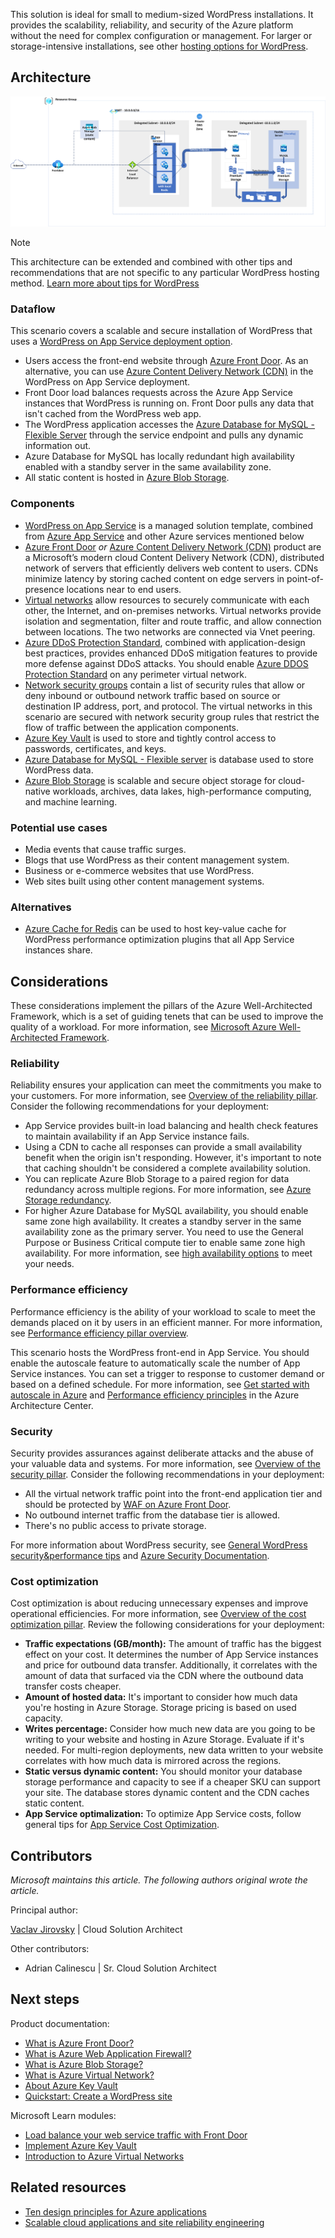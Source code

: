 <!-- cSpell:ignore wordpress -->

This solution is ideal for small to medium-sized WordPress installations. It provides the scalability, reliability, and security of the Azure platform without the need for complex configuration or management. For larger or storage-intensive installations, see other [hosting options for WordPress](./wordpress-overview-content.md#wordpress-hosting-options-on-azure).

## Architecture

[![Architecture overview of the WordPress deployment in App Service](media/wordpress-appservice.png)](media/wordpress-appservice.png#lightbox)

> [!NOTE]
> This architecture can be extended and combined with other tips and recommendations that are not specific to any particular WordPress hosting method. [Learn more about tips for WordPress](/azure/architecture/example-scenario/infrastructure/wordpress)

### Dataflow

This scenario covers a scalable and secure installation of WordPress that uses a [WordPress on App Service deployment option](/azure/app-service/quickstart-wordpress).

- Users access the front-end website through [Azure Front Door](https://azure.microsoft.com/products/frontdoor). As an alternative, you can use [Azure Content Delivery Network (CDN)](https://azure.microsoft.com/products/cdn) in the WordPress on App Service deployment.
- Front Door load balances requests across the Azure App Service instances that WordPress is running on. Front Door pulls any data that isn't cached from the WordPress web app.
- The WordPress application accesses the [Azure Database for MySQL - Flexible Server](/azure/mysql/flexible-server/overview) through the service endpoint and pulls any dynamic information out.
- Azure Database for MySQL has locally redundant high availability enabled with a standby server in the same availability zone.
- All static content is hosted in [Azure Blob Storage](/azure/storage/blobs/storage-blobs-overview).

### Components

- [WordPress on App Service](https://learn.microsoft.com/azure/app-service/quickstart-wordpress) is a managed solution template, combined from [Azure App Service](https://azure.microsoft.com/products/app-service) and other Azure services mentioned below
- [Azure Front Door](https://azure.microsoft.com/products/frontdoor) *or* [Azure Content Delivery Network (CDN)](https://azure.microsoft.com/products/cdn) product are a Microsoft’s modern cloud Content Delivery Network (CDN), distributed network of servers that efficiently delivers web content to users. CDNs minimize latency by storing cached content on edge servers in point-of-presence locations near to end users.
- [Virtual networks](https://azure.microsoft.com/products/virtual-network) allow resources to securely communicate with each other, the Internet, and on-premises networks. Virtual networks provide isolation and segmentation, filter and route traffic, and allow connection between locations. The two networks are connected via Vnet peering.
- [Azure DDoS Protection Standard](/azure/ddos-protection/ddos-protection-overview), combined with application-design best practices, provides enhanced DDoS mitigation features to provide more defense against DDoS attacks. You should enable [Azure DDOS Protection Standard](/azure/ddos-protection/ddos-protection-overview) on any perimeter virtual network.
- [Network security groups](/azure/virtual-network/security-overview) contain a list of security rules that allow or deny inbound or outbound network traffic based on source or destination IP address, port, and protocol. The virtual networks in this scenario are secured with network security group rules that restrict the flow of traffic between the application components.
- [Azure Key Vault](https://azure.microsoft.com/products/active-directory) is used to store and tightly control access to passwords, certificates, and keys.
- [Azure Database for MySQL - Flexible server](https://azure.microsoft.com/products/mysql/) is database used to store WordPress data.
- [Azure Blob Storage](https://azure.microsoft.com/products/storage/blobs/) is scalable and secure object storage for cloud-native workloads, archives, data lakes, high-performance computing, and machine learning.

### Potential use cases

- Media events that cause traffic surges.
- Blogs that use WordPress as their content management system.
- Business or e-commerce websites that use WordPress.
- Web sites built using other content management systems.

### Alternatives

- [Azure Cache for Redis](https://azure.microsoft.com/products/cache/) can be used to host key-value cache for WordPress performance optimization plugins that all App Service instances share.

## Considerations

These considerations implement the pillars of the Azure Well-Architected Framework, which is a set of guiding tenets that can be used to improve the quality of a workload. For more information, see [Microsoft Azure Well-Architected Framework](/azure/architecture/framework).

### Reliability

Reliability ensures your application can meet the commitments you make to your customers. For more information, see [Overview of the reliability pillar](/azure/architecture/framework/resiliency/overview). Consider the following recommendations for your deployment:

- App Service provides built-in load balancing and health check features to maintain availability if an App Service instance fails.
- Using a CDN to cache all responses can provide a small availability benefit when the origin isn't responding. However, it's important to note that caching shouldn't be considered a complete availability solution.
- You can replicate Azure Blob Storage to a paired region for data redundancy across multiple regions. For more information, see [Azure Storage redundancy](/azure/storage/common/storage-disaster-recovery-guidance).
- For higher Azure Database for MySQL availability, you should enable same zone high availability. It creates a standby server in the same availability zone as the primary server. You need to use the General Purpose or Business Critical compute tier to enable same zone high availability. For more information, see [high availability options](/azure/mysql/flexible-server/concepts-high-availability) to meet your needs.

### Performance efficiency

Performance efficiency is the ability of your workload to scale to meet the demands placed on it by users in an efficient manner. For more information, see [Performance efficiency pillar overview](/azure/architecture/framework/scalability/overview).

This scenario hosts the WordPress front-end in App Service. You should enable the autoscale feature to automatically scale the number of App Service instances. You can set a trigger to response to customer demand or based on a defined schedule. For more information, see [Get started with autoscale in Azure](/azure/azure-monitor/autoscale/autoscale-get-started) and [Performance efficiency principles](/azure/well-architected/scalability/principles) in the Azure Architecture Center.

### Security

Security provides assurances against deliberate attacks and the abuse of your valuable data and systems. For more information, see [Overview of the security pillar](/azure/architecture/framework/security/overview). Consider the following recommendations in your deployment:

- All the virtual network traffic point into the front-end application tier and should be protected by [WAF on Azure Front Door](/azure/web-application-firewall/afds/afds-overview).
- No outbound internet traffic from the database tier is allowed.
- There's no public access to private storage.

For more information about WordPress security, see [General WordPress security&performance tips]((./wordpress-overview-content.md#general-wordpress-security--performance-tips)) and [Azure Security Documentation][security].

### Cost optimization

Cost optimization is about reducing unnecessary expenses and improve operational efficiencies. For more information, see [Overview of the cost optimization pillar](/azure/architecture/framework/cost/overview). Review the following considerations for your deployment:

- **Traffic expectations (GB/month):** The amount of traffic has the biggest effect on your cost. It determines the number of App Service instances and price for outbound data transfer. Additionally, it correlates with the amount of data that surfaced via the CDN where the outbound data transfer costs cheaper.
- **Amount of hosted data:** It's important to consider how much data you're hosting in Azure Storage. Storage pricing is based on used capacity.
- **Writes percentage:** Consider how much new data are you going to be writing to your website and hosting in Azure Storage. Evaluate if it's needed. For multi-region deployments, new data written to your website correlates with how much data is mirrored across the regions.
- **Static versus dynamic content:** You should monitor your database storage performance and capacity to see if a cheaper SKU can support your site. The database stores dynamic content and the CDN caches static content. 
- **App Service optimalization:** To optimize App Service costs, follow general tips for [App Service Cost Optimization](/azure/well-architected/services/compute/azure-app-service/cost-optimization).

## Contributors

*Microsoft maintains this article. The following authors original wrote the article.*

Principal author:

[Vaclav Jirovsky](https://www.linkedin.com/in/vaclavjirovsky) | Cloud Solution Architect

Other contributors:

- Adrian Calinescu | Sr. Cloud Solution Architect

## Next steps

Product documentation:

- [What is Azure Front Door?](/azure/frontdoor/front-door-overview)
- [What is Azure Web Application Firewall?](/azure/web-application-firewall/overview)
- [What is Azure Blob Storage?](/azure/storage/blobs/storage-blobs-overview)
- [What is Azure Virtual Network?](/azure/virtual-network/virtual-networks-overview)
- [About Azure Key Vault](/azure/key-vault/general/overview)
- [Quickstart: Create a WordPress site](/azure/app-service/quickstart-wordpress)

Microsoft Learn modules:

- [Load balance your web service traffic with Front Door](/training/modules/create-first-azure-front-door/)
- [Implement Azure Key Vault](/training/modules/implement-azure-key-vault)
- [Introduction to Azure Virtual Networks](/training/modules/introduction-to-azure-virtual-networks)

## Related resources

- [Ten design principles for Azure applications](../../guide/design-principles/index.md)
- [Scalable cloud applications and site reliability engineering](../../example-scenario/apps/scalable-apps-performance-modeling-site-reliability.yml)

<!-- links -->

[security]: /azure/security